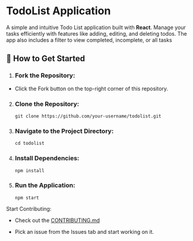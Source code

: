 # TodoList Application

A simple and intuitive Todo List application built with **React**. Manage your tasks efficiently with features like adding, editing, and deleting todos. The app also includes a filter to view completed, incomplete, or all tasks

## 🚀 How to Get Started

1. ### Fork the Repository:

  - Click the Fork button on the top-right corner of this repository.

2. ###  Clone the Repository:

      `git clone https://github.com/your-username/todolist.git`

3. ### Navigate to the Project Directory:

       cd todolist

4. ### Install Dependencies:

       npm install

5. ### Run the Application:

       npm start

Start Contributing:

 - Check out the [CONTRIBUTING.md](https://github.com/programming-club-knit/TodoList/blob/main/CONTRIBUTING.md)

 - Pick an issue from the Issues tab and start working on it.
